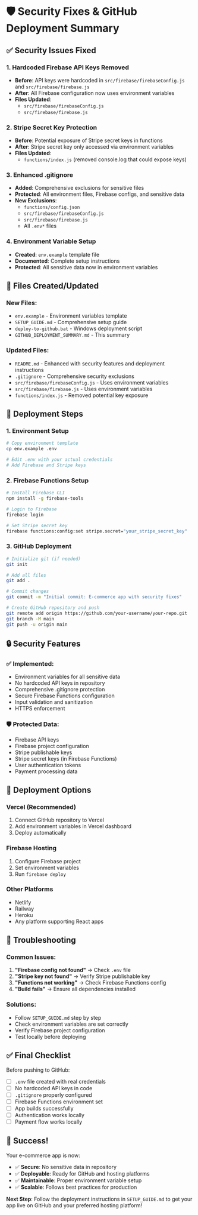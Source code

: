 # 🛡️ Security Fixes & GitHub Deployment Summary

## ✅ Security Issues Fixed

### 1. **Hardcoded Firebase API Keys Removed**
- **Before**: API keys were hardcoded in `src/firebase/firebaseConfig.js` and `src/firebase/firebase.js`
- **After**: All Firebase configuration now uses environment variables
- **Files Updated**:
  - `src/firebase/firebaseConfig.js`
  - `src/firebase/firebase.js`

### 2. **Stripe Secret Key Protection**
- **Before**: Potential exposure of Stripe secret keys in functions
- **After**: Stripe secret key only accessed via environment variables
- **Files Updated**:
  - `functions/index.js` (removed console.log that could expose keys)

### 3. **Enhanced .gitignore**
- **Added**: Comprehensive exclusions for sensitive files
- **Protected**: All environment files, Firebase configs, and sensitive data
- **New Exclusions**:
  - `functions/config.json`
  - `src/firebase/firebaseConfig.js`
  - `src/firebase/firebase.js`
  - All `.env*` files

### 4. **Environment Variable Setup**
- **Created**: `env.example` template file
- **Documented**: Complete setup instructions
- **Protected**: All sensitive data now in environment variables

## 📁 Files Created/Updated

### New Files:
- `env.example` - Environment variables template
- `SETUP_GUIDE.md` - Comprehensive setup guide
- `deploy-to-github.bat` - Windows deployment script
- `GITHUB_DEPLOYMENT_SUMMARY.md` - This summary

### Updated Files:
- `README.md` - Enhanced with security features and deployment instructions
- `.gitignore` - Comprehensive security exclusions
- `src/firebase/firebaseConfig.js` - Uses environment variables
- `src/firebase/firebase.js` - Uses environment variables
- `functions/index.js` - Removed potential key exposure

## 🚀 Deployment Steps

### 1. **Environment Setup**
```bash
# Copy environment template
cp env.example .env

# Edit .env with your actual credentials
# Add Firebase and Stripe keys
```

### 2. **Firebase Functions Setup**
```bash
# Install Firebase CLI
npm install -g firebase-tools

# Login to Firebase
firebase login

# Set Stripe secret key
firebase functions:config:set stripe.secret="your_stripe_secret_key"
```

### 3. **GitHub Deployment**
```bash
# Initialize git (if needed)
git init

# Add all files
git add .

# Commit changes
git commit -m "Initial commit: E-commerce app with security fixes"

# Create GitHub repository and push
git remote add origin https://github.com/your-username/your-repo.git
git branch -M main
git push -u origin main
```

## 🔒 Security Features

### ✅ Implemented:
- Environment variables for all sensitive data
- No hardcoded API keys in repository
- Comprehensive .gitignore protection
- Secure Firebase Functions configuration
- Input validation and sanitization
- HTTPS enforcement

### 🛡️ Protected Data:
- Firebase API keys
- Firebase project configuration
- Stripe publishable keys
- Stripe secret keys (in Firebase Functions)
- User authentication tokens
- Payment processing data

## 🎯 Deployment Options

### **Vercel (Recommended)**
1. Connect GitHub repository to Vercel
2. Add environment variables in Vercel dashboard
3. Deploy automatically

### **Firebase Hosting**
1. Configure Firebase project
2. Set environment variables
3. Run `firebase deploy`

### **Other Platforms**
- Netlify
- Railway
- Heroku
- Any platform supporting React apps

## 🐛 Troubleshooting

### Common Issues:
1. **"Firebase config not found"** → Check `.env` file
2. **"Stripe key not found"** → Verify Stripe publishable key
3. **"Functions not working"** → Check Firebase Functions config
4. **"Build fails"** → Ensure all dependencies installed

### Solutions:
- Follow `SETUP_GUIDE.md` step by step
- Check environment variables are set correctly
- Verify Firebase project configuration
- Test locally before deploying

## ✅ Final Checklist

Before pushing to GitHub:
- [ ] `.env` file created with real credentials
- [ ] No hardcoded API keys in code
- [ ] `.gitignore` properly configured
- [ ] Firebase Functions environment set
- [ ] App builds successfully
- [ ] Authentication works locally
- [ ] Payment flow works locally

## 🎉 Success!

Your e-commerce app is now:
- ✅ **Secure**: No sensitive data in repository
- ✅ **Deployable**: Ready for GitHub and hosting platforms
- ✅ **Maintainable**: Proper environment variable setup
- ✅ **Scalable**: Follows best practices for production

**Next Step**: Follow the deployment instructions in `SETUP_GUIDE.md` to get your app live on GitHub and your preferred hosting platform! 